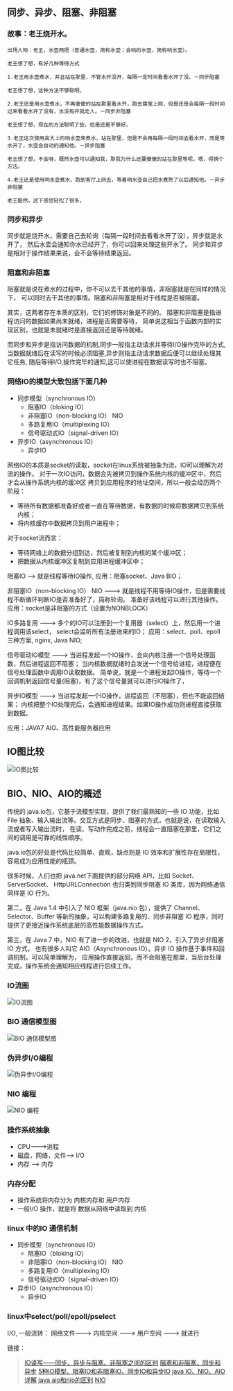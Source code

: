 ## 同步、异步、阻塞、非阻塞


### 故事：老王烧开水。
```
出场人物：老王，水壶两把（普通水壶，简称水壶；会响的水壶，简称响水壶）。

老王想了想，有好几种等待方式

1.老王用水壶煮水，并且站在那里，不管水开没开，每隔一定时间看看水开了没。－同步阻塞

老王想了想，这种方法不够聪明。

2.老王还是用水壶煮水，不再傻傻的站在那里看水开，跑去寝室上网，但是还是会每隔一段时间过来看看水开了没有，水没有开就走人。－同步非阻塞

老王想了想，现在的方法聪明了些，但是还是不够好。

3.老王这次使用高大上的响水壶来煮水，站在那里，但是不会再每隔一段时间去看水开，而是等水开了，水壶会自动的通知他。－异步阻塞

老王想了想，不会呀，既然水壶可以通知我，那我为什么还要傻傻的站在那里等呢，嗯，得换个方法。

4.老王还是使用响水壶煮水，跑到客厅上网去，等着响水壶自己把水煮熟了以后通知他。－异步非阻塞

老王豁然，这下感觉轻松了很多。
```
### 同步和异步

同步就是烧开水，需要自己去轮询（每隔一段时间去看看水开了没），异步就是水开了，
然后水壶会通知你水已经开了，你可以回来处理这些开水了。
同步和异步是相对于操作结果来说，会不会等待结果返回。

### 阻塞和非阻塞

阻塞就是说在煮水的过程中，你不可以去干其他的事情，非阻塞就是在同样的情况下，
可以同时去干其他的事情。阻塞和非阻塞是相对于线程是否被阻塞。

其实，这两者存在本质的区别，它们的修饰对象是不同的。
阻塞和非阻塞是指进程访问的数据如果尚未就绪，进程是否需要等待，
简单说这相当于函数内部的实现区别，也就是未就绪时是直接返回还是等待就绪。

而同步和异步是指访问数据的机制,同步一般指主动请求并等待I/O操作完毕的方式,
当数据就绪后在读写的时候必须阻塞,异步则指主动请求数据后便可以继续处理其它任务,
随后等待I/O,操作完毕的通知,这可以使进程在数据读写时也不阻塞。


### 网络IO的模型大致包括下面几种
-   同步模型（synchronous IO）
    -   阻塞IO（bloking IO）  
    -   非阻塞IO（non-blocking IO） NIO
    -   多路复用IO（multiplexing IO） 
    -   信号驱动式IO（signal-driven IO）
-   异步IO（asynchronous IO）
    -   异步IO

网络IO的本质是socket的读取，socket在linux系统被抽象为流，IO可以理解为对流的操作。
对于一次IO访问，数据会先被拷贝到操作系统内核的缓冲区中，然后才会从操作系统内核的缓冲区
拷贝到应用程序的地址空间，所以一般会经历两个阶段：

-   等待所有数据都准备好或者一直在等待数据，有数据的时候将数据拷贝到系统内核；
-   将内核缓存中数据拷贝到用户进程中；

对于socket流而言：

-   等待网络上的数据分组到达，然后被复制到内核的某个缓冲区；
-   把数据从内核缓冲区复制到应用进程缓冲区中；

阻塞IO --> 就是线程等待IO操作, 应用：阻塞socket、Java BIO；

非阻塞IO（non-blocking IO） NIO --->  就是线程不用等待IO操作，但是需要线程不断循环判断IO是否准备好了，简称轮询。
准备好该线程可以进行其他操作。 应用：socket是非阻塞的方式（设置为NONBLOCK）

IO多路复用 ---> 多个的IO可以注册到一个复用器（select）上，然后用一个进程调用该select，
 select会监听所有注册进来的IO；
应用：select、poll、epoll三种方案, nginx, Java NIO;

信号驱动IO模型 ---> 当进程发起一个IO操作，会向内核注册一个信号处理函数，然后进程返回不阻塞；
当内核数据就绪时会发送一个信号给进程，进程便在信号处理函数中调用IO读取数据。
简单说，就是一个进程发起IO操作，等待一个回调机制返回信号量(阻塞)，有了这个信号量就可以进行IO操作了，

异步IO模型 --->  当进程发起一个IO操作，进程返回（不阻塞），但也不能返回结果；
内核把整个IO处理完后，会通知进程结果。如果IO操作成功则进程直接获取到数据。

应用：JAVA7 AIO、高性能服务器应用

## IO图比较
![IO图比较](https://pic2.zhimg.com/v2-fba5dcdad48d31bd560fd3634acaa551_b.jpg)
 
## BIO、NIO、AIO的概述
传统的 java.io包，它基于流模型实现，提供了我们最熟知的一些 IO 功能，比如 File 抽象、输入输出流等。交互方式是同步、阻塞的方式，也就是说，在读取输入流或者写入输出流时，
在读、写动作完成之前，线程会一直阻塞在那里，它们之间的调用是可靠的线性顺序。

java.io包的好处是代码比较简单、直观，缺点则是 IO 效率和扩展性存在局限性，容易成为应用性能的瓶颈。

很多时候，人们也把 java.net下面提供的部分网络 API，比如 Socket、ServerSocket、
HttpURLConnection 也归类到同步阻塞 IO 类库，因为网络通信同样是 IO 行为。

第二，在 Java 1.4 中引入了 NIO 框架（java.nio 包），提供了 Channel、Selector、Buffer 
等新的抽象，可以构建多路复用的、同步非阻塞 IO 程序，同时提供了更接近操作系统底层的高性能数据操作方式。

第三，在 Java 7 中，NIO 有了进一步的改进，也就是 NIO 2，引入了异步非阻塞 IO 方式，
也有很多人叫它 AIO（Asynchronous IO）。异步 IO 操作基于事件和回调机制，可以简单理解为，
应用操作直接返回，而不会阻塞在那里，当后台处理完成，操作系统会通知相应线程进行后续工作。

### IO流图
![IO流图](https://images2018.cnblogs.com/blog/1302135/201808/1302135-20180816173529402-760533731.png)

### BIO 通信模型图
![BIO 通信模型图](http://blog.anxpp.com/usr/uploads/2016/05/549520916.png)

### 伪异步I/O编程
![伪异步I/O编程](http://blog.anxpp.com/usr/uploads/2016/05/614169023.png)

### NIO 编程
![NIO 编程](http://dl2.iteye.com/upload/attachment/0095/0309/21c0d590-0547-386e-ab24-ce1cf7bf3283.png)

### 操作系统抽象
-   CPU--->进程
-   磁盘，网络，文件--> I/O
-   内存 --> 内存

### 内存分配
-   操作系统将内存分为 内核内存和 用户内存
-   一般I/O 操作，就是将 数据从网络中读取到 内核

### linux 中的IO 通信机制
-   同步模型（synchronous IO）
    -   阻塞IO（bloking IO）  
    -   非阻塞IO（non-blocking IO） NIO
    -   多路复用IO（multiplexing IO） 
    -   信号驱动式IO（signal-driven IO）
-   异步IO（asynchronous IO）
    -   异步IO



### linux中select/poll/epoll/pselect

I/O, 一般流转：   网络文件---> 内核空间 ---> 用户空间 ---> 就进行


    
    

链接：
> [IO读写——同步、异步与阻塞、非阻塞之间的区别](https://blog.csdn.net/caisongcheng_good/article/details/80241617)
> [阻塞和非阻塞，同步和异步](https://www.cnblogs.com/George1994/p/6702084.html)
> [5种IO模型、阻塞IO和非阻塞IO、同步IO和异步IO](https://www.zhihu.com/search?type=content&q=同步异步阻塞非阻塞及五种io)
> [java IO、NIO、AIO详解](https://www.cnblogs.com/sxkgeek/p/9488703.html)
> [java aio和nio的区别](https://blog.csdn.net/luzhensmart/article/details/82230076)
> [NIO](https://www.zhihu.com/search?type=content&q=nio)
